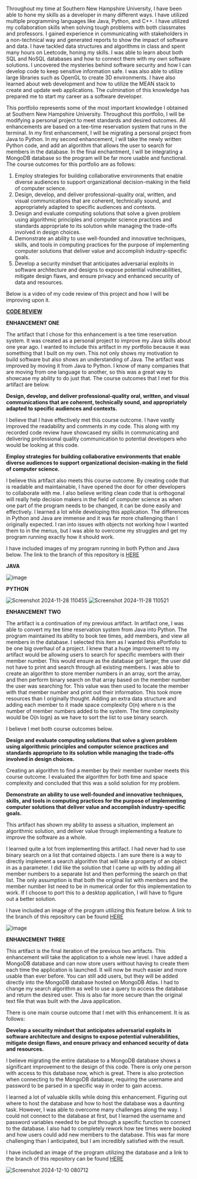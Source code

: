 Throughout my time at Southern New Hampshire University, I have been able to hone my skills as a developer in many different ways. I have utilized multiple programming languages like Java, Python, and C++. I have utilized my collaboration skills when solving tough problems with both classmates and professors. I gained experience in communicating with stakeholders in a non-technical way and generated reports to show the impact of software and data. I have tackled data structures and algorithms in class and spent many hours on Leetcode, honing my skills. I was able to learn about both SQL and NoSQL databases and how to connect them with my own software solutions. I uncovered the mysteries behind software security and how I can develop code to keep sensitive information safe. I was also able to utilize large libraries such as OpenGL to create 3D environments. I have also learned about web development and how to utilize the MEAN stack to create and update web applications. The culmination of this knowledge has prepared me to start my career as a software developer.

This portfolio represents some of the most important knowledge I obtained at Southern New Hampshire University. Throughout this portfolio, I will be modifying a personal project to meet standards and desired outcomes. All enhancements are based on a tee-time reservation system that runs in the terminal. In my first enhancement, I will be migrating a personal project from Java to Python. In my second enhancement, I will take the newly written Python code, and add an algorithm that allows the user to search for members in the database. In the final enchantment, I will be integrating a MongoDB database so the program will be far more usable and functional. The course outcomes for this portfolio are as follows:

1.	Employ strategies for building collaborative environments that enable diverse audiences to support organizational decision-making in the field of computer science.  
2.	Design, develop, and deliver professional-quality oral, written, and visual communications that are coherent, technically sound, and appropriately adapted to specific audiences and contexts.  
3.	Design and evaluate computing solutions that solve a given problem using algorithmic principles and computer science practices and standards appropriate to its solution while managing the trade-offs involved in design choices.  
4.	Demonstrate an ability to use well-founded and innovative techniques, skills, and tools in computing practices for the purpose of implementing computer solutions that deliver value and accomplish industry-specific goals.
5.	Develop a security mindset that anticipates adversarial exploits in software architecture and designs to expose potential vulnerabilities, mitigate design flaws, and ensure privacy and enhanced security of data and resources.  


Below is a video of my code review of this project and how I will be improving upon it. 

**[CODE REVIEW](https://youtu.be/-gkOnbEaWbU)**

**ENHANCEMENT ONE**
 
The artifact that I chose for this enhancement is a tee time reservation system. It was created as a personal project to improve my Java skills about one year ago. I wanted to include this artifact in my portfolio because it was something that I built on my own. This not only shows my motivation to build software but also shows an understanding of Java. The artifact was improved by moving it from Java to Python. I know of many companies that are moving from one language to another, so this was a great way to showcase my ability to do just that. The course outcomes that I met for this artifact are below.

**Design, develop, and deliver professional-quality oral, written, and visual communications that are coherent, technically sound, and appropriately adapted to specific audiences and contexts.**

I believe that I have effectively met this course outcome. I have vastly improved the readability and comments in my code. This along with my recorded code review have showcased my skills in communicating and delivering professional quality communication to potential developers who would be looking at this code.

**Employ strategies for building collaborative environments that enable diverse audiences to support organizational decision-making in the field of computer science.**

I believe this artifact also meets this course outcome. By creating code that is readable and maintainable, I have opened the door for other developers to collaborate with me. I also believe writing clean code that is orthogonal will really help decision makers in the field of computer science as when one part of the program needs to be changed, it can be done easily and effectively. 
I learned a lot while developing this application. The differences in Python and Java are immense and it was far more challenging than I originally expected. I ran into issues with objects not working how I wanted them to in the menus, but I was able to overcome my struggles and get my program running exactly how it should work. 

I have included images of my program running in both Python and Java below. The link to the branch of this repository is [HERE](https://github.com/mvelezz/CS499/tree/branch1)

**JAVA**

![image](https://github.com/mvelezz/TeeTimeReservation/assets/130081489/c4171d4c-8332-44f6-823c-1569e8ce448c)

**PYTHON**

![Screenshot 2024-11-28 110455](https://github.com/user-attachments/assets/73fbf1df-11ef-40b4-8797-14d793226cc3)
![Screenshot 2024-11-28 110521](https://github.com/user-attachments/assets/94f0dc54-b82b-4192-a506-6e3d2c9cd39b)

**ENHANCEMENT TWO**

The artifact is a continuation of my previous artifact. In artifact one, I was able to convert my tee time reservation system from Java into Python. The program maintained its ability to book tee times, add members, and view all members in the database. I selected this item as I wanted this ePortfolio to be one big overhaul of a project. I knew that a huge improvement to my artifact would be allowing users to search for specific members with their member number. This would ensure as the database got larger, the user did not have to print and search through all existing members. I was able to create an algorithm to store member numbers in an array, sort the array, and then perform binary search on that array based on the member number the user was searching for. This value was then used to locate the member with that member number and print out their information. This took more resources than I originally thought. Adding an extra data structure and adding each member to it made space complexity O(n) where n is the number of member numbers added to the system. The time complexity would be O(n logn) as we have to sort the list to use binary search.

I believe I met both course outcomes below.

**Design and evaluate computing solutions that solve a given problem using algorithmic principles and computer science practices and standards appropriate to its solution while managing the trade-offs involved in design choices.**

Creating an algorithm to find a member by their member number meets this course outcome. I evaluated the algorithm for both time and space complexity and concluded that this was a solid solution for my problem.

**Demonstrate an ability to use well-founded and innovative techniques, skills, and tools in computing practices for the purpose of implementing computer solutions that deliver value and accomplish industry-specific goals.**

This artifact has shown my ability to assess a situation, implement an algorithmic solution, and deliver value through implementing a feature to improve the software as a whole.

I learned quite a lot from implementing this artifact. I had never had to use binary search on a list that contained objects. I am sure there is a way to directly implement a search algorithm that will take a property of an object in as a parameter. I did like the solution that I came up with by adding all member numbers to a separate list and then performing the search on that list. The only assumption is that both the original list with members and the member number list need to be in numerical order for this implementation to work. If I choose to port this to a desktop application, I will have to figure out a better solution. 

I have included an image of the program utilizing this feature below. A link to the branch of this repository can be found [HERE](https://github.com/mvelezz/CS499/tree/branch_2) 

![image](https://github.com/user-attachments/assets/ab6e0913-3b79-41f6-a8b9-196a5c29e5a2)

**ENHANCEMENT THREE**

This artifact is the final iteration of the previous two artifacts. This enhancement will take the application to a whole new level. I have added a MongoDB database and can now store users without having to create them each time the application is launched. It will now be much easier and more usable than ever before. You can still add users, but they will be added directly into the MongoDB database hosted on MongoDB Atlas. I had to change my search algorithm as well to use a query to access the database and return the desired user. This is also far more secure than the original text file that was built with the Java application.

There is one main course outcome that I met with this enhancement. It is as follows:

**Develop a security mindset that anticipates adversarial exploits in software architecture and designs to expose potential vulnerabilities, mitigate design flaws, and ensure privacy and enhanced security of data and resources.**

I believe migrating the entire database to a MongoDB database shows a significant improvement to the design of this code. There is only one person with access to this database now, which is great. There is also protection when connecting to the MongoDB database, requiring the username and password to be parsed in a specific way in order to gain access. 

I learned a lot of valuable skills while doing this enhancement. Figuring out where to host the database and how to host the database was a daunting task. However, I was able to overcome many challenges along the way. I could not connect to the database at first, but I learned the username and password variables needed to be put through a specific function to connect to the database. I also had to completely rework how tee times were booked and how users could add new members to the database. This was far more challenging than I anticipated, but I am incredibly satisfied with the result. 

I have included an image of the program utilizing the database and a link to the branch of this repository can be found [HERE](https://github.com/mvelezz/CS499/tree/main/FINAL)

![Screenshot 2024-12-10 080712](https://github.com/user-attachments/assets/8d511db6-505b-42e8-ab5c-0f47041300d0)
